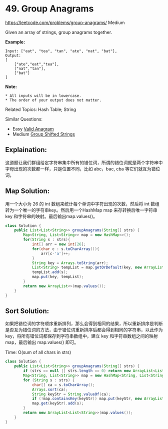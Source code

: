 # 49. Group Anagrams
<https://leetcode.com/problems/group-anagrams/>
Medium

Given an array of strings, group anagrams together.

**Example:**

    Input: ["eat", "tea", "tan", "ate", "nat", "bat"],
    Output:
    [
        ["ate","eat","tea"],
        ["nat","tan"],
        ["bat"]
    ]

**Note:**

    * All inputs will be in lowercase.
    * The order of your output does not matter.

Related Topics: Hash Table; String

Similar Questions: 

* Easy [Valid Anagram](https://leetcode.com/problems/valid-anagram/)
* Medium [Group Shifted Strings](https://leetcode.com/problems/group-shifted-strings/)


## Explaination:
这道题让我们群组给定字符串集中所有的错位词，所谓的错位词就是两个字符串中字母出现的次数都一样，只是位置不同，比如 abc，bac, cba 等它们就互为错位词，

## Map Solution: 
用一个大小为 26 的 int 数组来统计每个单词中字符出现的次数，然后将 int 数组转为一个唯一的字符串key。然后用一个HashMap map 来存转换后唯一字符串 key 和字符串的映射。最后输出map.values()。

```java
class Solution {
    public List<List<String>> groupAnagrams(String[] strs) {
        Map<String, List<String>> map = new HashMap<>();
        for(String s : strs){
            int[] arr = new int[26];
            for(char c : s.toCharArray()){
                arr[c-'a']++;
            }
            String key = Arrays.toString(arr);
            List<String> tempList = map.getOrDefault(key, new ArrayList<String>());
            tempList.add(s);
            map.put(key, tempList);
        }
        return new ArrayList<>(map.values());
    }
}
```

## Sort Solution: 
如果把错位词的字符顺序重新排列，那么会得到相同的结果，所以重新排序是判断是否互为错位词的方法，由于错位词重新排序后都会得到相同的字符串，以此作为 key，将所有错位词都保存到字符串数组中，建立 key 和字符串数组之间的映射 map，最后输出 map.values() 即可。


Time: O(sum of all chars in strs)

```java
class Solution {
    public List<List<String>> groupAnagrams(String[] strs) {
        if (strs == null || strs.length == 0) return new ArrayList<List<String>>();
        Map<String, List<String>> map = new HashMap<String, List<String>>();
        for (String s : strs) {
            char[] ca = s.toCharArray();
            Arrays.sort(ca);
            String keyStr = String.valueOf(ca);
            if (!map.containsKey(keyStr)) map.put(keyStr, new ArrayList<String>());
            map.get(keyStr).add(s);
        }
        return new ArrayList<List<String>>(map.values());
    }
}
```